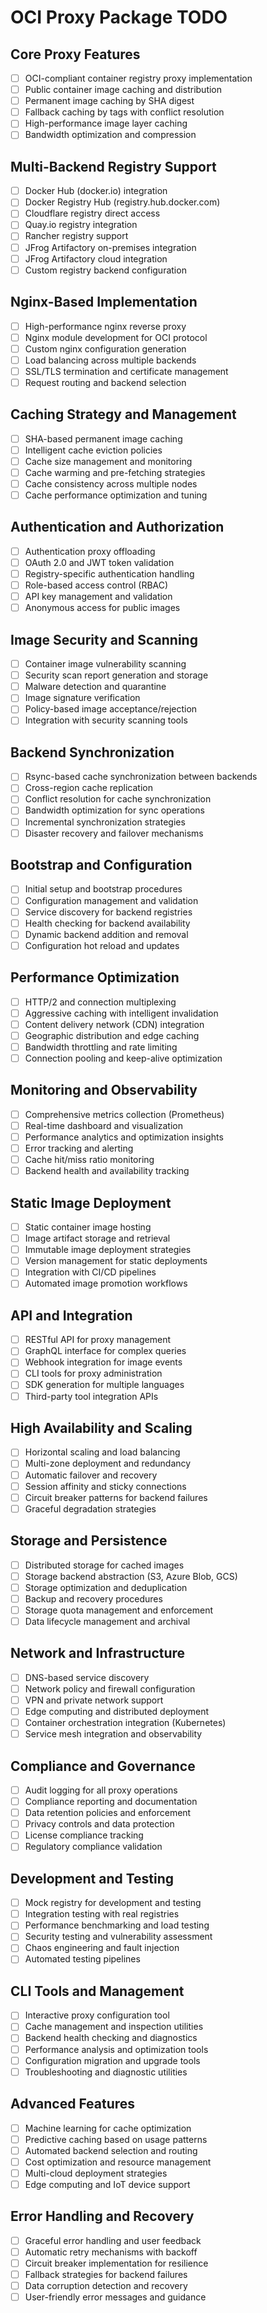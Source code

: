 # OCI Proxy Package TODO

## Core Proxy Features
- [ ] OCI-compliant container registry proxy implementation
- [ ] Public container image caching and distribution
- [ ] Permanent image caching by SHA digest
- [ ] Fallback caching by tags with conflict resolution
- [ ] High-performance image layer caching
- [ ] Bandwidth optimization and compression

## Multi-Backend Registry Support
- [ ] Docker Hub (docker.io) integration
- [ ] Docker Registry Hub (registry.hub.docker.com)
- [ ] Cloudflare registry direct access
- [ ] Quay.io registry integration
- [ ] Rancher registry support
- [ ] JFrog Artifactory on-premises integration
- [ ] JFrog Artifactory cloud integration
- [ ] Custom registry backend configuration

## Nginx-Based Implementation
- [ ] High-performance nginx reverse proxy
- [ ] Nginx module development for OCI protocol
- [ ] Custom nginx configuration generation
- [ ] Load balancing across multiple backends
- [ ] SSL/TLS termination and certificate management
- [ ] Request routing and backend selection

## Caching Strategy and Management
- [ ] SHA-based permanent image caching
- [ ] Intelligent cache eviction policies
- [ ] Cache size management and monitoring
- [ ] Cache warming and pre-fetching strategies
- [ ] Cache consistency across multiple nodes
- [ ] Cache performance optimization and tuning

## Authentication and Authorization
- [ ] Authentication proxy offloading
- [ ] OAuth 2.0 and JWT token validation
- [ ] Registry-specific authentication handling
- [ ] Role-based access control (RBAC)
- [ ] API key management and validation
- [ ] Anonymous access for public images

## Image Security and Scanning
- [ ] Container image vulnerability scanning
- [ ] Security scan report generation and storage
- [ ] Malware detection and quarantine
- [ ] Image signature verification
- [ ] Policy-based image acceptance/rejection
- [ ] Integration with security scanning tools

## Backend Synchronization
- [ ] Rsync-based cache synchronization between backends
- [ ] Cross-region cache replication
- [ ] Conflict resolution for cache synchronization
- [ ] Bandwidth optimization for sync operations
- [ ] Incremental synchronization strategies
- [ ] Disaster recovery and failover mechanisms

## Bootstrap and Configuration
- [ ] Initial setup and bootstrap procedures
- [ ] Configuration management and validation
- [ ] Service discovery for backend registries
- [ ] Health checking for backend availability
- [ ] Dynamic backend addition and removal
- [ ] Configuration hot reload and updates

## Performance Optimization
- [ ] HTTP/2 and connection multiplexing
- [ ] Aggressive caching with intelligent invalidation
- [ ] Content delivery network (CDN) integration
- [ ] Geographic distribution and edge caching
- [ ] Bandwidth throttling and rate limiting
- [ ] Connection pooling and keep-alive optimization

## Monitoring and Observability
- [ ] Comprehensive metrics collection (Prometheus)
- [ ] Real-time dashboard and visualization
- [ ] Performance analytics and optimization insights
- [ ] Error tracking and alerting
- [ ] Cache hit/miss ratio monitoring
- [ ] Backend health and availability tracking

## Static Image Deployment
- [ ] Static container image hosting
- [ ] Image artifact storage and retrieval
- [ ] Immutable image deployment strategies
- [ ] Version management for static deployments
- [ ] Integration with CI/CD pipelines
- [ ] Automated image promotion workflows

## API and Integration
- [ ] RESTful API for proxy management
- [ ] GraphQL interface for complex queries
- [ ] Webhook integration for image events
- [ ] CLI tools for proxy administration
- [ ] SDK generation for multiple languages
- [ ] Third-party tool integration APIs

## High Availability and Scaling
- [ ] Horizontal scaling and load balancing
- [ ] Multi-zone deployment and redundancy
- [ ] Automatic failover and recovery
- [ ] Session affinity and sticky connections
- [ ] Circuit breaker patterns for backend failures
- [ ] Graceful degradation strategies

## Storage and Persistence
- [ ] Distributed storage for cached images
- [ ] Storage backend abstraction (S3, Azure Blob, GCS)
- [ ] Storage optimization and deduplication
- [ ] Backup and recovery procedures
- [ ] Storage quota management and enforcement
- [ ] Data lifecycle management and archival

## Network and Infrastructure
- [ ] DNS-based service discovery
- [ ] Network policy and firewall configuration
- [ ] VPN and private network support
- [ ] Edge computing and distributed deployment
- [ ] Container orchestration integration (Kubernetes)
- [ ] Service mesh integration and observability

## Compliance and Governance
- [ ] Audit logging for all proxy operations
- [ ] Compliance reporting and documentation
- [ ] Data retention policies and enforcement
- [ ] Privacy controls and data protection
- [ ] License compliance tracking
- [ ] Regulatory compliance validation

## Development and Testing
- [ ] Mock registry for development and testing
- [ ] Integration testing with real registries
- [ ] Performance benchmarking and load testing
- [ ] Security testing and vulnerability assessment
- [ ] Chaos engineering and fault injection
- [ ] Automated testing pipelines

## CLI Tools and Management
- [ ] Interactive proxy configuration tool
- [ ] Cache management and inspection utilities
- [ ] Backend health checking and diagnostics
- [ ] Performance analysis and optimization tools
- [ ] Configuration migration and upgrade tools
- [ ] Troubleshooting and diagnostic utilities

## Advanced Features
- [ ] Machine learning for cache optimization
- [ ] Predictive caching based on usage patterns
- [ ] Automated backend selection and routing
- [ ] Cost optimization and resource management
- [ ] Multi-cloud deployment strategies
- [ ] Edge computing and IoT device support

## Error Handling and Recovery
- [ ] Graceful error handling and user feedback
- [ ] Automatic retry mechanisms with backoff
- [ ] Circuit breaker implementation for resilience
- [ ] Fallback strategies for backend failures
- [ ] Data corruption detection and recovery
- [ ] User-friendly error messages and guidance
